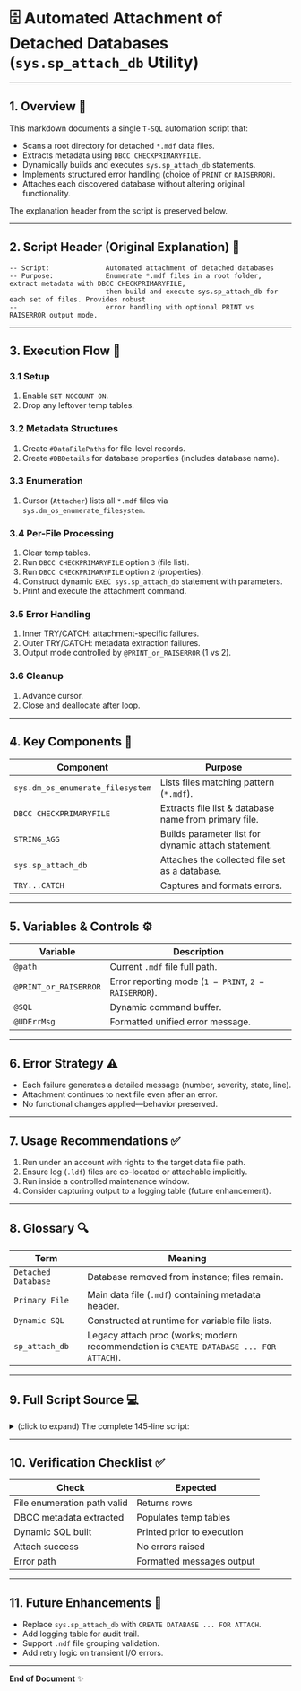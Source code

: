 # 🗄️ Automated Attachment of Detached Databases (`sys.sp_attach_db` Utility)

---

## 1. Overview 📘
This markdown documents a single `T-SQL` automation script that:
- Scans a root directory for detached `*.mdf` data files.
- Extracts metadata using `DBCC CHECKPRIMARYFILE`.
- Dynamically builds and executes `sys.sp_attach_db` statements.
- Implements structured error handling (choice of `PRINT` or `RAISERROR`).
- Attaches each discovered database without altering original functionality.

The explanation header from the script is preserved below.

---

## 2. Script Header (Original Explanation) 📝
```
-- Script:              Automated attachment of detached databases
-- Purpose:             Enumerate *.mdf files in a root folder, extract metadata with DBCC CHECKPRIMARYFILE,
--                      then build and execute sys.sp_attach_db for each set of files. Provides robust
--                      error handling with optional PRINT vs RAISERROR output mode.
```

---

## 3. Execution Flow 🔄

### 3.1 Setup
1. Enable `SET NOCOUNT ON`.
2. Drop any leftover temp tables.

### 3.2 Metadata Structures
1. Create `#DataFilePaths` for file-level records.
2. Create `#DBDetails` for database properties (includes database name).

### 3.3 Enumeration
1. Cursor (`Attacher`) lists all `*.mdf` files via `sys.dm_os_enumerate_filesystem`.

### 3.4 Per-File Processing
1. Clear temp tables.
2. Run `DBCC CHECKPRIMARYFILE` option `3` (file list).
3. Run `DBCC CHECKPRIMARYFILE` option `2` (properties).
4. Construct dynamic `EXEC sys.sp_attach_db` statement with parameters.
5. Print and execute the attachment command.

### 3.5 Error Handling
1. Inner TRY/CATCH: attachment-specific failures.
2. Outer TRY/CATCH: metadata extraction failures.
3. Output mode controlled by `@PRINT_or_RAISERROR` (1 vs 2).

### 3.6 Cleanup
1. Advance cursor.
2. Close and deallocate after loop.

---

## 4. Key Components 🧩

| Component | Purpose |
|-----------|---------|
| `sys.dm_os_enumerate_filesystem` | Lists files matching pattern (`*.mdf`). |
| `DBCC CHECKPRIMARYFILE` | Extracts file list & database name from primary file. |
| `STRING_AGG` | Builds parameter list for dynamic attach statement. |
| `sys.sp_attach_db` | Attaches the collected file set as a database. |
| `TRY...CATCH` | Captures and formats errors. |

---

## 5. Variables & Controls ⚙️

| Variable | Description |
|----------|-------------|
| `@path` | Current `.mdf` file full path. |
| `@PRINT_or_RAISERROR` | Error reporting mode (`1 = PRINT`, `2 = RAISERROR`). |
| `@SQL` | Dynamic command buffer. |
| `@UDErrMsg` | Formatted unified error message. |

---

## 6. Error Strategy ⚠️
- Each failure generates a detailed message (number, severity, state, line).
- Attachment continues to next file even after an error.
- No functional changes applied—behavior preserved.

---

## 7. Usage Recommendations ✅
1. Run under an account with rights to the target data file path.
2. Ensure log (`.ldf`) files are co-located or attachable implicitly.
3. Run inside a controlled maintenance window.
4. Consider capturing output to a logging table (future enhancement).

---

## 8. Glossary 🔍

| Term | Meaning |
|------|--------|
| `Detached Database` | Database removed from instance; files remain. |
| `Primary File` | Main data file (`.mdf`) containing metadata header. |
| `Dynamic SQL` | Constructed at runtime for variable file lists. |
| `sp_attach_db` | Legacy attach proc (works; modern recommendation is `CREATE DATABASE ... FOR ATTACH`). |

---

## 9. Full Script Source 💻

<details>
<summary>(click to expand) The complete 145-line script:</summary>

```sql
-- =============================================
-- Author:              a-momen
-- Contact & Report:    amomen@gmail.com
-- Update date:         2023-01-15
-- Script:              Automated attachment of detached databases
-- Purpose:             Enumerate *.mdf files in a root folder, extract metadata with DBCC CHECKPRIMARYFILE,
--                      then build and execute sys.sp_attach_db for each set of files. Provides robust
--                      error handling with optional PRINT vs RAISERROR output mode.
-- =============================================

SET NOCOUNT ON;

-- Drop leftover temp tables from prior runs
DROP TABLE IF EXISTS #DataFilePaths;
DROP TABLE IF EXISTS #DBDetails;

-- Working variables
DECLARE @path              NVARCHAR(255);
DECLARE @SQL               NVARCHAR(MAX);
DECLARE @PRINT_or_RAISERROR INT = 2;            -- 1 = PRINT errors, 2 = RAISERROR (default)
DECLARE @ErrMsg            NVARCHAR(500);
DECLARE @ErrLine           NVARCHAR(10);
DECLARE @ErrNo             NVARCHAR(6);
DECLARE @ErrState          NVARCHAR(3);
DECLARE @ErrSeverity       NVARCHAR(2);
DECLARE @UDErrMsg          NVARCHAR(MAX);

-- Temp table to hold file list returned by DBCC CHECKPRIMARYFILE (option 3)
CREATE TABLE #DataFilePaths
(
    id       INT NOT NULL IDENTITY PRIMARY KEY,
    [status] INT,
    [fileid] SMALLINT,
    [name]   NCHAR(128),
    [filename] NCHAR(260)
);

-- Temp table to hold database properties returned by DBCC CHECKPRIMARYFILE (option 2)
CREATE TABLE #DBDetails
(
    id INT NOT NULL IDENTITY PRIMARY KEY,
    [property]   NVARCHAR(128),
    [value_sqlv] SQL_VARIANT,
    [value]      AS CONVERT(SYSNAME, value_sqlv)
);

-- Cursor enumerates *.mdf files under specified root path
DECLARE Attacher CURSOR FAST_FORWARD FOR
    SELECT full_filesystem_path
    FROM sys.dm_os_enumerate_filesystem(N'M:\SQLData', N'*.mdf');

OPEN Attacher;

FETCH NEXT FROM Attacher INTO @path;
WHILE @@FETCH_STATUS = 0
BEGIN
    -- Clean temp tables for this iteration
    TRUNCATE TABLE #DataFilePaths;
    TRUNCATE TABLE #DBDetails;

    BEGIN TRY
        -- Retrieve file metadata (option 3)
        SET @SQL = N'DBCC CHECKPRIMARYFILE (N''' + @path + N''', 3) WITH NO_INFOMSGS;';
        INSERT #DataFilePaths
        EXEC (@SQL);

        -- Retrieve database name & other properties (option 2)
        SET @SQL = N'DBCC CHECKPRIMARYFILE (N''' + @path + N''', 2) WITH NO_INFOMSGS;';
        INSERT #DBDetails
        EXEC (@SQL);

        BEGIN TRY
            -- Build parameter list for sys.sp_attach_db (filename arguments)
            SELECT @SQL =
                STRING_AGG(REPLICATE(CHAR(9), 7) + N'@filename' + CONVERT(NVARCHAR(10), id) +
                           N' = N''' + TRIM(filename) + N'''', N',' + CHAR(10))
            FROM #DataFilePaths;

            -- Prepend EXEC line with @dbname
            SET @SQL =
                  CHAR(9) + N'EXEC sys.sp_attach_db ' +
                  N'@dbname = N''' + (SELECT value FROM #DBDetails WHERE property = N'Database name') + N''',' + CHAR(10) +
                  @SQL;

            PRINT @SQL;        -- Echo generated command
            EXEC (@SQL);       -- Execute attach
        END TRY
        BEGIN CATCH
            -- Handle inner attach errors
            SET @ErrMsg     = ERROR_MESSAGE();
            SET @ErrLine    = CONVERT(NVARCHAR(10), ERROR_LINE());
            SET @ErrNo      = CONVERT(NVARCHAR(6), ERROR_NUMBER());
            SET @ErrState   = CONVERT(NVARCHAR(3), ERROR_STATE());
            SET @ErrSeverity= CONVERT(NVARCHAR(2), ERROR_SEVERITY());

            SET @UDErrMsg =
                N'Attach operation failed for file: ' + @path + CHAR(10) +
                N'System error:' + CHAR(10) +
                N'Msg ' + @ErrNo + N', Level ' + @ErrSeverity + N', State ' + @ErrState +
                N', Line ' + @ErrLine + CHAR(10) + @ErrMsg;

            IF @PRINT_or_RAISERROR = 1
            BEGIN
                PRINT @UDErrMsg;
                PRINT CHAR(13) + REPLICATE('-', 108);
            END
            ELSE
            BEGIN
                PRINT CHAR(13) + REPLICATE('-', 108);
                RAISERROR (@UDErrMsg, 16, 1);
            END
        END CATCH
    END TRY
    BEGIN CATCH
        -- Handle metadata extraction errors
        SET @ErrMsg      = ERROR_MESSAGE();
        SET @ErrLine     = CONVERT(NVARCHAR(10), ERROR_LINE());
        SET @ErrNo       = CONVERT(NVARCHAR(6), ERROR_NUMBER());
        SET @ErrState    = CONVERT(NVARCHAR(3), ERROR_STATE());
        SET @ErrSeverity = CONVERT(NVARCHAR(2), ERROR_SEVERITY());

        SET @UDErrMsg =
            N'Pre-attach metadata collection failed for file: ' + @path + CHAR(10) +
            N'System error:' + CHAR(10) +
            N'Msg ' + @ErrNo + N', Level ' + @ErrSeverity + N', State ' + @ErrState +
            N', Line ' + @ErrLine + CHAR(10) + @ErrMsg;

        IF @PRINT_or_RAISERROR = 1
        BEGIN
            PRINT @UDErrMsg;
            PRINT CHAR(13) + REPLICATE('-', 108);
        END
        ELSE
        BEGIN
            PRINT CHAR(13) + REPLICATE('-', 108);
            RAISERROR (@UDErrMsg, 16, 1);
        END
    END CATCH;

    -- Advance cursor
    FETCH NEXT FROM Attacher INTO @path;
END;

CLOSE Attacher;
DEALLOCATE Attacher;
```

</details>

---

## 10. Verification Checklist ✅

| Check | Expected |
|-------|----------|
| File enumeration path valid | Returns rows |
| DBCC metadata extracted | Populates temp tables |
| Dynamic SQL built | Printed prior to execution |
| Attach success | No errors raised |
| Error path | Formatted messages output |

---

## 11. Future Enhancements 🚀
- Replace `sys.sp_attach_db` with `CREATE DATABASE ... FOR ATTACH`.
- Add logging table for audit trail.
- Support `.ndf` file grouping validation.
- Add retry logic on transient I/O errors.

---

**End of Document** ✨
